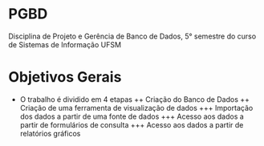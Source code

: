 # PGBD
Disciplina de Projeto e Gerência de Banco de Dados, 5° semestre do curso de Sistemas de Informação UFSM

# Objetivos Gerais
+ O trabalho é dividido em 4 etapas
++ Criação do Banco de Dados
++ Criação de uma ferramenta de visualização de dados
+++ Importação dos dados a partir de uma fonte de dados
+++ Acesso aos dados a partir de formulários de consulta
+++ Acesso aos dados a partir de relatórios gráficos
